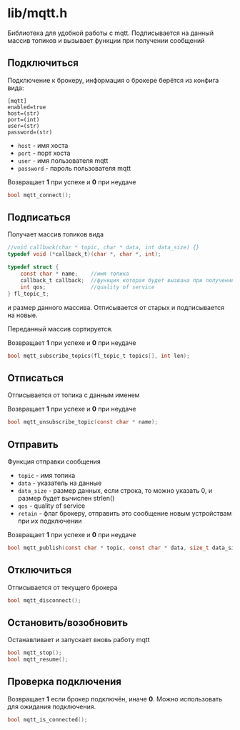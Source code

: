 # lib/mqtt.h

Библиотека для удобной работы с mqtt. Подписывается на данный массив топиков и вызывает функции при получении сообщений

## Подключиться
Подключение к брокеру, информация о брокере берётся из конфига вида:
```
[mqtt]
enabled=true
host=(str)
port=(int)
user=(str)
password=(str)
```
* `host` - имя хоста
* `port` - порт хоста
* `user` - имя пользователя mqtt
* `password` - пароль пользователя mqtt

Возвращает __1__ при успехе и __0__ при неудаче

```C
bool mqtt_connect();
```
## Подписаться

Получает массив топиков вида
```C
//void callback(char * topic, char * data, int data_size) {}
typedef void (*callback_t)(char *, char *, int); 

typedef struct {
    const char * name;    //имя топика
    callback_t callback;  //функция которая будет вызвана при получении сообщения на данный топик    
    int qos;              //quality of service
} fl_topic_t;

```
и размер данного массива. Отписывается от старых и подписывается на новые.

Переданный массив сортируется.

Возвращает __1__ при успехе и __0__ при неудаче

```C
bool mqtt_subscribe_topics(fl_topic_t topics[], int len); 
```

## Отписаться
Отписывается от топика с данным именем

Возвращает __1__ при успехе и __0__ при неудаче
```C
bool mqtt_unsubscribe_topic(const char * name);
```

## Отправить
Функция отправки сообщения
* `topic` - имя топика
* `data` - указатель на данные
* `data_size` - размер данных, если строка, то можно указать 0, и размер будет вычислен strlen()
* `qos` - quality of service
* `retain` - флаг брокеру, отправить это сообщение новым устройствам при их подключении

Возвращает __1__ при успехе и __0__ при неудаче
```C
bool mqtt_publish(const char * topic, const char * data, size_t data_size, int qos, bool retain); 
```
## Отключиться
Отписывается от текущего брокера
```C
bool mqtt_disconnect(); 
```

## Остановить/возобновить
Останавливает и запускает вновь работу mqtt
```C
bool mqtt_stop(); 
bool mqtt_resume(); 
```
## Проверка подключения
Возвращает __1__ если брокер подключён, иначе __0__. Можно использовать для ожидания подключения. 
```C
bool mqtt_is_connected(); 
```